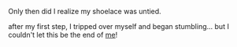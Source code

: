 Only then did I realize my shoelace was untied.

after my first step, I tripped over myself and began stumbling... but I couldn't let this be the end of [me](./then_here)!
